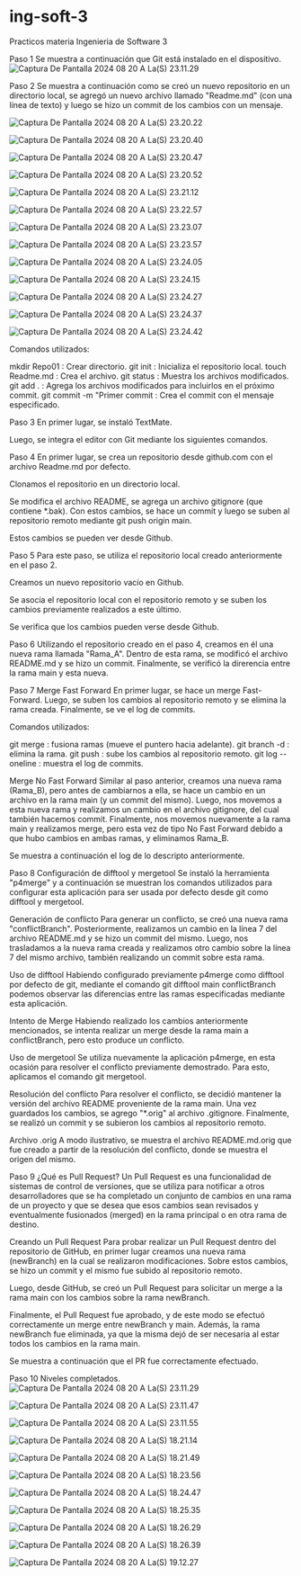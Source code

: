 # ing-soft-3
Practicos materia Ingenieria de Software 3

Paso 1
Se muestra a continuación que Git está instalado en el dispositivo.
![Captura De Pantalla 2024 08 20 A La(S) 23.11.29](Captura%20de%20pantalla%202024-08-20%20a%20la(s)%2023.11.29.png)


Paso 2
Se muestra a continuación como se creó un nuevo repositorio en un directorio local, se agregó un nuevo archivo llamado "Readme.md" (con una línea de texto) y luego se hizo un commit de los cambios con un mensaje.

![Captura De Pantalla 2024 08 20 A La(S) 23.20.22](Captura%20de%20pantalla%202024-08-20%20a%20la(s)%2023.20.22.png)

![Captura De Pantalla 2024 08 20 A La(S) 23.20.40](Captura%20de%20pantalla%202024-08-20%20a%20la(s)%2023.20.40.png)

![Captura De Pantalla 2024 08 20 A La(S) 23.20.47](Captura%20de%20pantalla%202024-08-20%20a%20la(s)%2023.20.47.png)

![Captura De Pantalla 2024 08 20 A La(S) 23.20.52](Captura%20de%20pantalla%202024-08-20%20a%20la(s)%2023.20.52.png)

![Captura De Pantalla 2024 08 20 A La(S) 23.21.12](Captura%20de%20pantalla%202024-08-20%20a%20la(s)%2023.21.12.png)

![Captura De Pantalla 2024 08 20 A La(S) 23.22.57](Captura%20de%20pantalla%202024-08-20%20a%20la(s)%2023.22.57.png)

![Captura De Pantalla 2024 08 20 A La(S) 23.23.07](Captura%20de%20pantalla%202024-08-20%20a%20la(s)%2023.23.07.png)

![Captura De Pantalla 2024 08 20 A La(S) 23.23.57](Captura%20de%20pantalla%202024-08-20%20a%20la(s)%2023.23.57.png)

![Captura De Pantalla 2024 08 20 A La(S) 23.24.05](Captura%20de%20pantalla%202024-08-20%20a%20la(s)%2023.24.05.png)

![Captura De Pantalla 2024 08 20 A La(S) 23.24.15](Captura%20de%20pantalla%202024-08-20%20a%20la(s)%2023.24.15.png)

![Captura De Pantalla 2024 08 20 A La(S) 23.24.27](Captura%20de%20pantalla%202024-08-20%20a%20la(s)%2023.24.27.png)

![Captura De Pantalla 2024 08 20 A La(S) 23.24.37](Captura%20de%20pantalla%202024-08-20%20a%20la(s)%2023.24.37.png)

![Captura De Pantalla 2024 08 20 A La(S) 23.24.42](Captura%20de%20pantalla%202024-08-20%20a%20la(s)%2023.24.42.png)


Comandos utilizados:

mkdir Repo01 : Crear directorio.
git init : Inicializa el repositorio local.
touch Readme.md : Crea el archivo.
git status : Muestra los archivos modificados.
git add . : Agrega los archivos modificados para incluirlos en el próximo commit.
git commit -m "Primer commit : Crea el commit con el mensaje especificado.


Paso 3
En primer lugar, se instaló TextMate.

Luego, se integra el editor con Git mediante los siguientes comandos.

Paso 4
En primer lugar, se crea un repositorio desde github.com con el archivo Readme.md por defecto.

Clonamos el repositorio en un directorio local.

Se modifica el archivo README, se agrega un archivo gitignore (que contiene *.bak). Con estos cambios, se hace un commit y luego se suben al repositorio remoto mediante git push origin main.

Estos cambios se pueden ver desde Github.

Paso 5
Para este paso, se utiliza el repositorio local creado anteriormente en el paso 2.

Creamos un nuevo repositorio vacío en Github.

Se asocia el repositorio local con el repositorio remoto y se suben los cambios previamente realizados a este último.

Se verifica que los cambios pueden verse desde Github.

Paso 6
Utilizando el repositorio creado en el paso 4, creamos en él una nueva rama llamada "Rama_A". Dentro de esta rama, se modificó el archivo README.md y se hizo un commit. Finalmente, se verificó la direrencia entre la rama main y esta nueva.


Paso 7
Merge Fast Forward
En primer lugar, se hace un merge Fast-Forward. Luego, se suben los cambios al repositorio remoto y se elimina la rama creada. Finalmente, se ve el log de commits.

Comandos utilizados:

git merge : fusiona ramas (mueve el puntero hacia adelante).
git branch -d : elimina la rama.
git push : sube los cambios al repositorio remoto.
git log --oneline : muestra el log de commits.


Merge No Fast Forward
Similar al paso anterior, creamos una nueva rama (Rama_B), pero antes de cambiarnos a ella, se hace un cambio en un archivo en la rama main (y un commit del mismo). Luego, nos movemos a esta nueva rama y realizamos un cambio en el archivo gitignore, del cual también hacemos commit. Finalmente, nos movemos nuevamente a la rama main y realizamos merge, pero esta vez de tipo No Fast Forward debido a que hubo cambios en ambas ramas, y eliminamos Rama_B.

Se muestra a continuación el log de lo descripto anteriormente.

Paso 8
Configuración de difftool y mergetool
Se instaló la herramienta "p4merge" y a continuación se muestran los comandos utilizados para configurar esta aplicación para ser usada por defecto desde git como difftool y mergetool.

Generación de conflicto
Para generar un conflicto, se creó una nueva rama "conflictBranch". Posteriormente, realizamos un cambio en la línea 7 del archivo README.md y se hizo un commit del mismo. Luego, nos trasladamos a la nueva rama creada y realizamos otro cambio sobre la línea 7 del mismo archivo, también realizando un commit sobre esta rama.

Uso de difftool
Habiendo configurado previamente p4merge como difftool por defecto de git, mediante el comando git difftool main conflictBranch podemos observar las diferencias entre las ramas especificadas mediante esta aplicación.

Intento de Merge
Habiendo realizado los cambios anteriormente mencionados, se intenta realizar un merge desde la rama main a conflictBranch, pero esto produce un conflicto.

Uso de mergetool
Se utiliza nuevamente la aplicación p4merge, en esta ocasión para resolver el conflicto previamente demostrado. Para esto, aplicamos el comando git mergetool.

Resolución del conflicto
Para resolver el conflicto, se decidió mantener la versión del archivo README proveniente de la rama main. Una vez guardados los cambios, se agrego "*.orig" al archivo .gitignore. Finalmente, se realizó un commit y se subieron los cambios al repositorio remoto.

Archivo .orig
A modo ilustrativo, se muestra el archivo README.md.orig que fue creado a partir de la resolución del conflicto, donde se muestra el origen del mismo.

Paso 9
¿Qué es Pull Request?
Un Pull Request es una funcionalidad de sistemas de control de versiones, que se utiliza para notificar a otros desarrolladores que se ha completado un conjunto de cambios en una rama de un proyecto y que se desea que esos cambios sean revisados y eventualmente fusionados (merged) en la rama principal o en otra rama de destino.

Creando un Pull Request
Para probar realizar un Pull Request dentro del repositorio de GitHub, en primer lugar creamos una nueva rama (newBranch) en la cual se realizaron modificaciones. Sobre estos cambios, se hizo un commit y el mismo fue subido al repositorio remoto.

Luego, desde GitHub, se creó un Pull Request para solicitar un merge a la rama main con los cambios sobre la rama newBranch.

Finalmente, el Pull Request fue aprobado, y de este modo se efectuó correctamente un merge entre newBranch y main. Además, la rama newBranch fue eliminada, ya que la misma dejó de ser necesaria al estar todos los cambios en la rama main.

Se muestra a continuación que el PR fue correctamente efectuado.

Paso 10
Niveles completados.
![Captura De Pantalla 2024 08 20 A La(S) 23.11.29](Captura%20de%20pantalla%202024-08-20%20a%20la(s)%2023.11.29.png)

![Captura De Pantalla 2024 08 20 A La(S) 23.11.47](Captura%20de%20pantalla%202024-08-20%20a%20la(s)%2023.11.47.png)

![Captura De Pantalla 2024 08 20 A La(S) 23.11.55](Captura%20de%20pantalla%202024-08-20%20a%20la(s)%2023.11.55.png)

![Captura De Pantalla 2024 08 20 A La(S) 18.21.14](Captura%20de%20pantalla%202024-08-20%20a%20la(s)%2018.21.14.png)

![Captura De Pantalla 2024 08 20 A La(S) 18.21.49](Captura%20de%20pantalla%202024-08-20%20a%20la(s)%2018.21.49.png)

![Captura De Pantalla 2024 08 20 A La(S) 18.23.56](Captura%20de%20pantalla%202024-08-20%20a%20la(s)%2018.23.56.png)

![Captura De Pantalla 2024 08 20 A La(S) 18.24.47](Captura%20de%20pantalla%202024-08-20%20a%20la(s)%2018.24.47.png)

![Captura De Pantalla 2024 08 20 A La(S) 18.25.35](Captura%20de%20pantalla%202024-08-20%20a%20la(s)%2018.25.35.png)

![Captura De Pantalla 2024 08 20 A La(S) 18.26.29](Captura%20de%20pantalla%202024-08-20%20a%20la(s)%2018.26.29.png)

![Captura De Pantalla 2024 08 20 A La(S) 18.26.39](Captura%20de%20pantalla%202024-08-20%20a%20la(s)%2018.26.39.png)

![Captura De Pantalla 2024 08 20 A La(S) 19.12.27](Captura%20de%20pantalla%202024-08-20%20a%20la(s)%2019.12.27.png)
